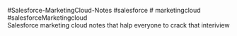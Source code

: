 
#Salesforce-MarketingCloud-Notes  #salesforce # marketingcloud #salesforceMarketingcloud <br>
Salesforce marketing cloud notes that halp everyone to crack that interiview 

